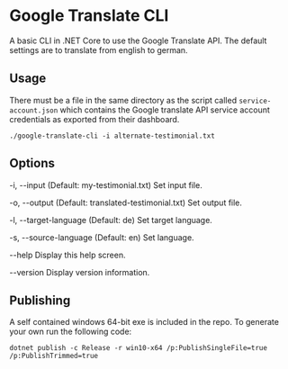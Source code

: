 # Google Translate CLI

A basic CLI in .NET Core to use the Google Translate API. The default settings are to translate from english to german.

## Usage

There must be a file in the same directory as the script called `service-account.json` which contains the Google translate API service account credentials as exported from their dashboard.

```
./google-translate-cli -i alternate-testimonial.txt
```

## Options

-i, --input              (Default: my-testimonial.txt) Set input file.

-o, --output             (Default: translated-testimonial.txt) Set output file.

-l, --target-language    (Default: de) Set target language.

-s, --source-language    (Default: en) Set language.

--help                   Display this help screen.

--version                Display version information.

## Publishing

A self contained windows 64-bit exe is included in the repo. To generate your own run the following code:

```
dotnet publish -c Release -r win10-x64 /p:PublishSingleFile=true /p:PublishTrimmed=true
```